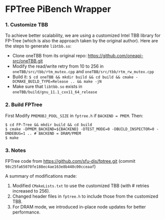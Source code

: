 # FPTree PiBench Wrapper

### 1. Customize TBB

To achieve better scalability, we are using a customized Intel TBB library for FP-Tree (which is also the approach taken by the original author). Here are the steps to generate `libtbb.so`:

- Clone oneTBB from its original repo: https://github.com/oneapi-src/oneTBB.git
- Modify the read/write retry from 10 to 256 in `oneTBB/src/tbb/rtm_mutex.cpp` and `oneTBB/src/tbb/rtm_rw_mutex.cpp`
- Build it: `$ cd oneTBB && mkdir build && cd build && cmake -DCMAKE_BUILD_TYPE=Release .. && make -jN`
- Make sure that `libtbb.so` exists in `oneTBB/build/gnu_11.1_cxx11_64_release`

### 2. Build FPTree
First Modify `PMEMOBJ_POOL_SIZE` in `fptree.h` if `BACKEND = PMEM`. Then:

```
$ cd FP-Tree && mkdir build && cd build
$ cmake -DPMEM_BACKEND=${BACKEND} -DTEST_MODE=0 -DBUILD_INSPECTOR=0 -DNDEBUG=1 .. # BACKEND = DRAM/PMEM
$ make
````

### 3. Notes
FPTree code from https://github.com/sfu-dis/fptree.git (commit `98c25fa65070fe188ec4ae163e8b440c00cceaaf`)

A summary of modifications made:
1. Modified `CMakeLists.txt` to use the customized TBB (with # retries increased to 256).
2. Changed header files in `fptree.h` to include those from the customized TBB.
3. For DRAM mode, we introduced in-place node updates for better performance.
